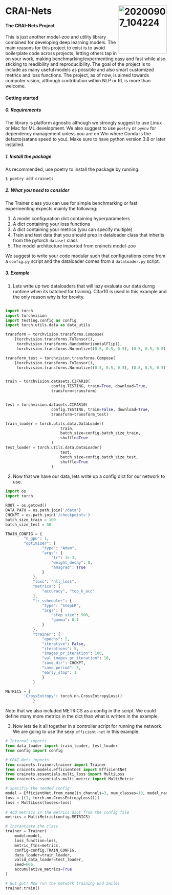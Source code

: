 # CRAI-Nets <img align="right" width="150" alt="20200907_104224" src="https://user-images.githubusercontent.com/29639563/125202990-9fcd9200-e276-11eb-8e00-bde211ebe0c1.png">

#### The CRAI-Nets Project
This is just another model-zoo and utility library combined for developing deep learning models. The main reasons for this project to exist is to avoid boilerplate code across projects, letting others tap in on your work, making benchmarking/expermenting easy and fast while also sticking to readibility and reproducibility. The goal of the project is to include as many useful models as possible and also smart customized metrics and loss functions. The project, as of now, is aimed towards computer vision, although contribution within NLP or RL is more than welcome.


#### Getting started

##### 0. Requirements
The library is platform agnostic although we strongly suggest to use Linux or Mac for ML development. We also suggest to use `poetry` or `pyenv` for dependency management unless you are on Win where Conda is the defacto(satans speed to you). Make sure to have python version 3.8 or later installed.


##### 1. Install the package
As recommended, use poetry to install the package by running:

```
$ poetry add crainets
```

##### 2. What you need to consider

The Trainer class you can use for simple benchmarking or fast expermenting expects mainly the following:

1. A model configuration dict containing hyperparameters 
2. A dict containing your loss functions
3. A dict containing your metrics (you can specify multiple)
4. Train and test data that you should prep in dataloader class that inherits from the pytorch `dataset` class
5. The model architecture imported from crainets model-zoo

We suggest to write your code modular such that configurations come from a `config.py` script and the dataloader comes from a `dataloader.py` script.

##### 3. Example

1. Lets write up two dataloaders that will lazy evaluate our data durng runtime when its batched for training. Cifar10 is used in this example and the only reason why is for brevity.

```python

import torch
import torchvision
import testing.config as config
import torch.utils.data as data_utils

transform = torchvision.transforms.Compose(
    [torchvision.transforms.ToTensor(),
     torchvision.transforms.RandomHorizontalFlip(),
     torchvision.transforms.Normalize((0.5, 0.5, 0.5), (0.5, 0.5, 0.5))])

transform_test = torchvision.transforms.Compose(
    [torchvision.transforms.ToTensor(),
     torchvision.transforms.Normalize((0.5, 0.5, 0.5), (0.5, 0.5, 0.5))])


train = torchvision.datasets.CIFAR10(
                    config.TESTING, train=True, download=True,
                    transform=transform)


test = torchvision.datasets.CIFAR10(
                    config.TESTING, train=False, download=True,
                    transform=transform_test)

train_loader = torch.utils.data.DataLoader(
                        train,
                        batch_size=config.batch_size_train,
                        shuffle=True
                    )
test_loader = torch.utils.data.DataLoader(
                        test,
                        batch_size=config.batch_size_test,
                        shuffle=True
                    )
```


2. Now that we have our data, lets write up a config dict for our network to use.

```python
import os
import torch

ROOT = os.getcwd()
DATA_PATH = os.path.join('/data')
CHCKPT = os.path.join('/checkpoints')
batch_size_train = 100
batch_size_test = 50

TRAIN_CONFIG = {
        "n_gpu": 1,
        "optimizer": {
                "type": "Adam",
                "args": {
                    "lr": 1e-3,
                    "weight_decay": 0,
                    "amsgrad": True
                }
            },
            "loss": "nll_loss",
            "metrics": [
                "accuracy", "top_k_acc"
            ],
            "lr_scheduler": {
                "type": "StepLR",
                "args": {
                    "step_size": 500,
                    "gamma": 0.1
                }
            },
            "trainer": {
                "epochs": 2,
                "iterative": False,
                "iterations": 5,
                "images_pr_iteration": 100,
                "val_images_pr_iteration": 10,
                "save_dir": CHCKPT,
                "save_period": 5,
                "early_stop": 1
                }
            }

METRICS = {
        'CrossEntropy': torch.nn.CrossEntropyLoss()
            }
```

Note that we also included METRICS as a config in the script. We could define many more metrics in the dict than what is written in the example.

3. Now lets tie it all together in a controller script for running the network. We are going to use the sexy `efficient-net` in this example.

```python 
# Internal imports
from data_loader import train_loader, test_loader
from config import config

# CRAI-Nets imports
from crainets.trainer.trainer import Trainer
from crainets.models.efficientnet import EfficientNet
from crainets.essentials.multi_loss import MultiLoss
from crainets.essentials.multi_metric import MultiMetric

# specifiy the needed config
model = EfficientNet.from_name(in_channels=3, num_classes=10, model_name='efficientnet-b0')
loss = [(1, torch.nn.CrossEntropyLoss())]
loss = MultiLoss(losses=loss)
    
# Add metrics in the metrics dict from the config file
metrics = MultiMetric(config.METRICS)

# Instantiate zhe class
trainer = Trainer(
    model=model,
    loss_function=loss,
    metric_ftns=metrics,
    config=config.TRAIN_CONFIG,
    data_loader=train_loader,
    valid_data_loader=test_loader,
    seed=666,
    accumulative_metrics=True
)

# Gut gut! Now run the network training und zmile!
trainer.train()
```
